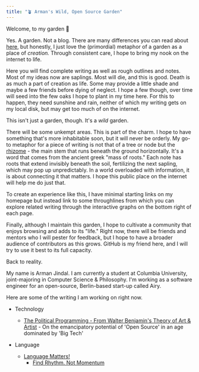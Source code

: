 ```yaml
---
title: "🪴 Arman's Wild, Open Source Garden"
---
```


Welcome, to my garden 👋 

Yes. A garden.  Not a blog. There are many differences you can read about [here](https://joelhooks.com/digital-garden), but honestly, I just love the (primordial) metaphor of a garden as a place of *creation.* Through consistent care, I hope to bring my nook on the internet to life. 

Here you will find complete writing as well as rough outlines and notes. Most of my ideas now are saplings. Most will die, and this is good. Death is as much a part of creation as life. Some may provide a little shade and maybe a few friends before dying of neglect. I hope a few though, over time will seed into the few oaks I hope to plant in my time here. For this to happen, they need sunshine and rain, neither of which my writing gets on my local disk, but may get too much of on the internet. 

This isn't just a garden, though. It's a *wild* garden.

There will be some unkempt areas. This is part of the charm.  I hope to have something that's more inhabitable soon, but it will never be orderly. My go-to metaphor for a piece of writing is not that of a tree or node but the [rhizome](https://www.iaacblog.com/programs/rhizome-deleuze-guattari/#:~:text=Rhizome%20is%20a%20philosophical%20term,They%20are%20dispersed.) - the main stem that runs beneath the ground horizontally. It's a word that comes from the ancient greek "mass of roots." Each note has roots that extend invisibly beneath the soil, fertilizing the next sapling, which may pop up unpredictably. In a world overloaded with information, it is about connecting it that matters. I hope this public place on the internet will help me do just that.  

To create an experience like this, I have minimal starting links on my homepage but instead link to some throughlines from which you can explore related writing through the interactive graphs on the bottom right of each page.

Finally, although I maintain this garden, I hope to cultivate a community that enjoys browsing and adds to its "life."  Right now, there will be friends and mentors who I will pester for feedback, but I hope to have a broader audience of contributors as this grows. GitHub is my friend here, and I will try to use it best to its full capacity. 

Back to reality.  

My name is Arman Jindal. I am currently a student at Columbia University, joint-majoring in Computer Science & Philosophy. I'm working as a software engineer for an open-source, Berlin-based start-up called Airy.

Here are some of the writing I am working on right now.

- Technology
	- [The Political Programming - From Walter Benjamin's Theory of Art & Artist](digital-garden/The-Political-Programmer.md) - On the emancipatory potential of 'Open Source' in an age dominated by 'Big Tech'

- Language 
	- [Language Matters!](digital-garden/Language%20Matters.md)
		- [Find Rhythm. Not Momentum](digital-garden/Rhythm-Not-Momentum.md)